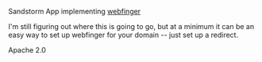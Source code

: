 Sandstorm App implementing [webfinger][1]

I'm still figuring out where this is going to go, but at a minimum it
can be an easy way to set up webfinger for your domain -- just set up a
redirect.

Apache 2.0

[1]: https://webfinger.net/
